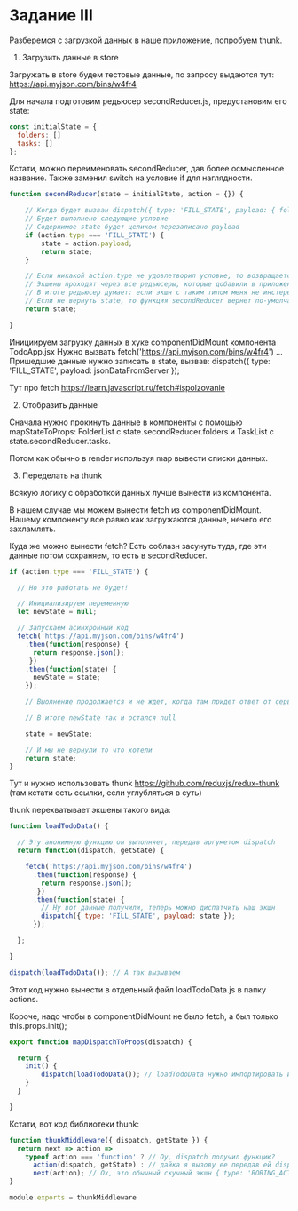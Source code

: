 # Задание III

Разберемся с загрузкой данных в наше приложение, попробуем thunk.

1) Загрузить данные в store

Загружать в store будем тестовые данные, по запросу выдаются тут: https://api.myjson.com/bins/w4fr4

Для начала подготовим редьюсер secondReducer.js, предустановим его state:

```js
const initialState = {
  folders: []
  tasks: []
};
```

Кстати, можно переименовать secondReducer, дав более осмысленное название.
Также заменил switch на условие if для наглядности.

```js
function secondReducer(state = initialState, action = {}) {

    // Когда будет вызван dispatch({ type: 'FILL_STATE', payload: { folders: [...], tasks: [...] } })
    // Будет выполнено следующие условие
    // Содержимое state будет целиком перезаписано payload
    if (action.type === 'FILL_STATE') {
        state = action.payload;
        return state;
    }

    // Если никакой action.type не удовлетворил условие, то возвращается state без изменения
    // Экшены проходят через все редьюсеры, которые добавили в приложение, и не все экшены могут интересовать нашь редьюсер
    // В итоге редьюсер думает: если экшн с таким типом меня не инстересует, то я верну свое текущее состояние
    // Если не вернуть state, то функция secondReducer вернет по-умолчанию undefined и значением state будет undefined
    return state;

}
```

Инициируем загрузку данных в хуке componentDidMount компонента TodoApp.jsx
Нужно вызвать fetch('https://api.myjson.com/bins/w4fr4') ...
Пришедшие данные нужно записать в state, вызвав: dispatch({ type: 'FILL_STATE', payload: jsonDataFromServer });

Тут про fetch https://learn.javascript.ru/fetch#ispolzovanie

2) Отобразить данные

Сначала нужно прокинуть данные в компоненты c помощью mapStateToProps: FolderList с state.secondReducer.folders и TaskList с state.secondReducer.tasks.

Потом как обычно в render используя map вывести списки данных.

3) Переделать на thunk

Всякую логику с обработкой данных лучше вынести из компонента.

В нашем случае мы можем вынести fetch из componentDidMount. Нашему компоненту все равно как загружаются данные, нечего его захламлять.

Куда же можно вынести fetch? Есть соблазн засунуть туда, где эти данные потом сохраняем, то есть в secondReducer.

```js
if (action.type === 'FILL_STATE') {

  // Но это работать не будет!

  // Инициализируем переменную
  let newState = null;

  // Запускаем асинхронный код
  fetch('https://api.myjson.com/bins/w4fr4')
    .then(function(response) {
      return response.json();
     })
    .then(function(state) {
      newState = state;
    });

    // Выолнение продолжается и не ждет, когда там придет ответ от сервера

    // В итоге newState так и остался null

    state = newState;

    // И мы не вернули то что хотели
    return state;
}
```

Тут и нужно использовать thunk https://github.com/reduxjs/redux-thunk (там кстати есть ссылки, если углубляться в суть)

thunk перехватывает экшены такого вида:

```js
function loadTodoData() {

  // Эту анонимную функцию он выполняет, передав аргуметом dispatch
  return function(dispatch, getState) {

    fetch('https://api.myjson.com/bins/w4fr4')
      .then(function(response) {
        return response.json();
       })
      .then(function(state) {
        // Ну вот данные получили, теперь можно диспатчить наш экшн
        dispatch({ type: 'FILL_STATE', payload: state });
      });

  };

}

dispatch(loadTodoData()); // А так вызываем
```

Этот код нужно вынести в отдельный файл loadTodoData.js в папку actions.

Короче, надо чтобы в componentDidMount не было fetch, а был только this.props.init();

```js
export function mapDispatchToProps(dispatch) {

  return {
    init() {
        dispatch(loadTodoData()); // loadTodoData нужно импортировать из actions/loadTodoData
    }
  }

}
```

Кстати, вот код библиотеки thunk:

```js
function thunkMiddleware({ dispatch, getState }) {
  return next => action =>
    typeof action === 'function' ? // Оу, dispatch получил функцию?
      action(dispatch, getState) : // дайка я вызову ее передав ей dispatch и getState
      next(action); // Ох, это обычный скучный экшн { type: 'BORING_ACTION', ... }, гуляй дальше (next)...
}

module.exports = thunkMiddleware
```
